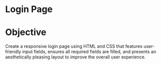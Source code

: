 # Login Page

# Objective
Create a responsive login page using HTML and CSS that features user-friendly input fields, ensures all required fields are filled, and presents an aesthetically pleasing layout to improve the overall user experience.